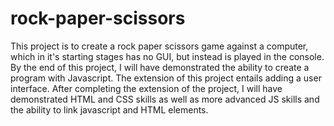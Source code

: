 # rock-paper-scissors
This project is to create a rock paper scissors game against a computer, which in it's starting stages has no GUI, but instead is played in the console. By the end of this project, I will have demonstrated the ability to create a program with Javascript. The extension of this project entails adding a user interface. After completing the extension of the project, I will have demonstrated HTML and CSS skills as well as more advanced JS skills and the ability to link javascript and HTML elements.